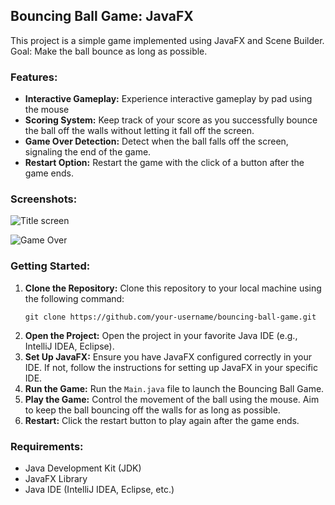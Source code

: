 ## Bouncing Ball Game: JavaFX

This project is a simple game implemented using JavaFX and Scene Builder. Goal: Make the ball bounce as long as possible.

### Features:
- **Interactive Gameplay:** Experience interactive gameplay by pad using the mouse
- **Scoring System:** Keep track of your score as you successfully bounce the ball off the walls without letting it fall off the screen.
- **Game Over Detection:** Detect when the ball falls off the screen, signaling the end of the game.
- **Restart Option:** Restart the game with the click of a button after the game ends.

### Screenshots:

![Title screen](https://github.com/chris-jeune/Bouncing-Ball-Game/assets/145855247/8bb82e62-2580-4cb1-afbe-29acefc194b2)

![Game Over](https://github.com/chris-jeune/Bouncing-Ball-Game/assets/145855247/56c166f1-411b-4586-b502-4cdfd8d9fd93)

### Getting Started:
1. **Clone the Repository:** Clone this repository to your local machine using the following command:
   ```
   git clone https://github.com/your-username/bouncing-ball-game.git
   ```
2. **Open the Project:** Open the project in your favorite Java IDE (e.g., IntelliJ IDEA, Eclipse).
3. **Set Up JavaFX:** Ensure you have JavaFX configured correctly in your IDE. If not, follow the instructions for setting up JavaFX in your specific IDE.
4. **Run the Game:** Run the `Main.java` file to launch the Bouncing Ball Game.
5. **Play the Game:** Control the movement of the ball using the mouse. Aim to keep the ball bouncing off the walls for as long as possible.
6. **Restart:** Click the restart button to play again after the game ends.

### Requirements:
- Java Development Kit (JDK)
- JavaFX Library
- Java IDE (IntelliJ IDEA, Eclipse, etc.)
